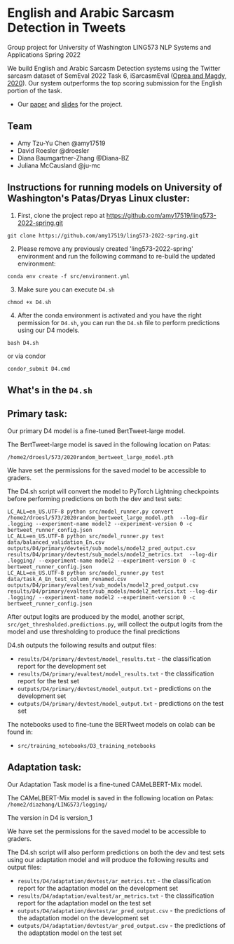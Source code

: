 # English and Arabic Sarcasm Detection in Tweets
Group project for University of Washington LING573 NLP Systems and Applications Spring 2022

We build English and Arabic Sarcasm Detection systems using the Twitter sarcasm dataset of SemEval 2022 Task 6, iSarcasmEval ([Oprea and Magdy, 2020](https://aclanthology.org/2022.semeval-1.111.pdf)). Our system outperforms the top scoring submission for the English portion of the task.  
- Our [paper](https://github.com/droesler/English_and_Arabic_Twitter_Sarcasm_Detection_LING573/blob/main/doc/English%20and%20Arabic%20Sarcasm%20Detection%20in%20Tweets%20(paper).pdf) and [slides](https://github.com/droesler/English_and_Arabic_Twitter_Sarcasm_Detection_LING573/blob/main/doc/English%20and%20Arabic%20Sarcasm%20Detection%20in%20Tweets%20(slides).pdf) for the project.

## Team

- Amy Tzu-Yu Chen @amy17519
- David Roesler @droesler
- Diana Baumgartner-Zhang @Diana-BZ
- Juliana McCausland @ju-mc

## Instructions for running models on University of Washington's Patas/Dryas Linux cluster:

1. First, clone the project repo at https://github.com/amy17519/ling573-2022-spring.git

```
git clone https://github.com/amy17519/ling573-2022-spring.git
```

2. Please remove any previously created 'ling573-2022-spring' environment and run the following command to re-build the updated environment:

```
conda env create -f src/environment.yml
```

3. Make sure you can execute `D4.sh`

```
chmod +x D4.sh
```

4. After the conda environment is activated and you have the right permission for `D4.sh`, you can run the `D4.sh` file to perform predictions using our D4 models.
```
bash D4.sh
```

or via condor

```
condor_submit D4.cmd
```


## What's in the `D4.sh`

## Primary task:

Our primary D4 model is a fine-tuned BertTweet-large model. 

The BertTweet-large model is saved in the following location on Patas:

`/home2/droesl/573/2020random_bertweet_large_model.pth`  

We have set the permissions for the saved model to be accessible to graders. 

The D4.sh script will convert the model to PyTorch Lightning checkpoints before performing predictions on both the dev and test sets:
```
LC_ALL=en_US.UTF-8 python src/model_runner.py convert /home2/droesl/573/2020random_bertweet_large_model.pth  --log-dir .logging --experiment-name model2 --experiment-version 0 -c bertweet_runner_config.json
LC_ALL=en_US.UTF-8 python src/model_runner.py test data/balanced_validation_En.csv outputs/D4/primary/devtest/sub_models/model2_pred_output.csv results/D4/primary/devtest/sub_models/model2_metrics.txt  --log-dir .logging/ --experiment-name model2 --experiment-version 0 -c bertweet_runner_config.json
LC_ALL=en_US.UTF-8 python src/model_runner.py test data/task_A_En_test_column_renamed.csv outputs/D4/primary/evaltest/sub_models/model2_pred_output.csv results/D4/primary/evaltest/sub_models/model2_metrics.txt --log-dir .logging/ --experiment-name model2 --experiment-version 0 -c bertweet_runner_config.json

```

After output logits are produced by the model, another script, `src/get_thresholded.predictions.py`, will collect the output logits from the model and use thresholding to produce the final predictions
     
D4.sh outputs the following results and output files:

- `results/D4/primary/devtest/model_results.txt` - the classification report for the development set
- `results/D4/primary/evaltest/model_results.txt` - the classification report for the test set
- `outputs/D4/primary/devtest/model_output.txt` - predictions on the development set
- `outputs/D4/primary/devtest/model_output.txt` - predictions on the test set

The notebooks used to fine-tune the BERTweet models on colab can be found in:

- `src/training_notebooks/D3_training_notebooks`

## Adaptation task:

Our Adaptation Task model is a fine-tuned CAMeLBERT-Mix model.

The CAMeLBERT-Mix model is saved in the following location on Patas:
`/home2/diazhang/LING573/logging/`  

The version in D4 is version_1

We have set the permissions for the saved model to be accessible to graders.

The D4.sh script will also perform predictions on both the dev and test sets using our adaptation model and will produce the following results and output files:

- `results/D4/adaptation/devtest/ar_metrics.txt` - the classification report for the adaptation model on the development set
- `results/D4/adaptation/evaltest/ar_metrics.txt` - the classification report for the adaptation model on the test set
- `outputs/D4/adaptation/devtest/ar_pred_output.csv` - the predictions of the adaptation model on the development set
- `outputs/D4/adaptation/devtest/ar_pred_output.csv` - the predictions of the adaptation model on the test set


